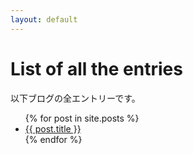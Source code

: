 ```yaml
---
layout: default
---
```


# List of all the entries

以下ブログの全エントリーです。

<ul>
  {% for post in site.posts %}
      <li>
            <a href="{{ post.url }}">{{ post.title }}</a>
      </li>
{% endfor %}
 </ul>


